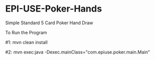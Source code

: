# EPI-USE-Poker-Hands
Simple Standard 5 Card Poker Hand Draw

To Run the Program

#1: mvn clean install

#2: mvn exec:java -Dexec.mainClass="com.epiuse.poker.main.Main"
